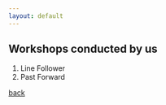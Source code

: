 ```yaml
---
layout: default
--- 
```


## Workshops conducted by us 

1) Line Follower 
2) Past Forward 

[back](./)